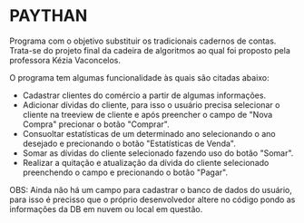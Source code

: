 # PAYTHAN
 Programa com o objetivo substituir os tradicionais cadernos de contas. Trata-se do projeto final da cadeira de algoritmos ao qual foi proposto pela professora Kézia Vaconcelos.

O programa tem algumas funcionalidade às quais são citadas abaixo:

- Cadastrar clientes do comércio a partir de algumas informações.
- Adicionar dívidas do cliente, para isso o usuário precisa selecionar o cliente na treeview de cliente e após preencher o campo de "Nova Compra" precionar o botão "Comprar".
- Consuoltar estatísticas de um determinado ano selecionando o ano desejado e precionando o botão "Estatísticas de Venda".
- Somar as dívidas do cliente selecionado fazendo uso do botão "Somar".
- Realizar a quitação e atualização da dívida do cliente selecionado preenchendo o campo e precionando o botão "Pagar".

OBS: Ainda não há um campo para cadastrar o banco de dados do usuário, para isso é precisso que o próprio desenvolvedor altere no código pondo as informações da DB em nuvem ou local em questão.
